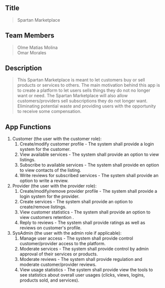 ## Title
> Spartan Marketplace
## Team Members
> Olme Matias Molina \
> Omar Morales
## Description
> This Spartan Marketplace is meant to let customers buy or sell products or services to others. The main motivation behind this app is to create a platform to let users sells things they do not no longer want or need. The Spartan Marketplace will also allow customers/providers sell subscriptions they do not longer want. Eliminating potential waste and providing users with the opportunity to receive some compensation.
## App Functions
1. Customer (the user with the customer role):
    1. Create/modify customer profile - The system shall provide a login system for the customer.
    2. View available services - The system shall provide an option to view listings.
    3. Subscribe to available services - The system shall provide en option to view contacts of the listing.
    4. Write reviews for subscribed services - The system shall provide an option to write a review.
2. Provider (the user with the provider role):
    1. Create/modify/remove provider profile - The system shall provide a login system for the provider.
    2. Create services - The system shall provide an option to create/remove listings.
    3. View customer statistics - The system shall provide an option to view customers retention .
    4. Reply to reviews - The system shall provide ratings as well as reviews on customer's profile.
3. SysAdmin (the user with the admin role if applicable):
    1. Manage user access - The system shall provide control customer/provider access to the platform.
    2. Moderate services - The system shall provide control by admin approval of their services or products.
    3. Moderate reviews - The system shall provide regulation and moderate customer/provider reviews.
    4. View usage statistics - The system shall provide view the tools to see statistics about overall user usages (clicks, views, logins, products sold, and services).